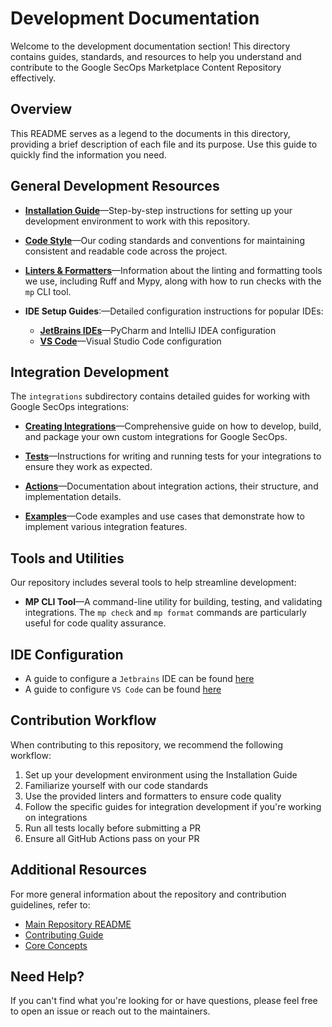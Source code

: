 # Development Documentation

Welcome to the development documentation section! This directory contains guides, standards, and resources to help you
understand and contribute to the Google SecOps Marketplace Content Repository effectively.

## Overview

This README serves as a legend to the documents in this directory, providing a brief description of each file and its
purpose. Use this guide to quickly find the information you need.

## General Development Resources

- [**Installation Guide**](./installation_guide.md)—Step-by-step instructions for setting up your development
  environment to work with this repository.

- [**Code Style**](./code_style.md)—Our coding standards and conventions for maintaining consistent and readable code
  across the project.

- [**Linters & Formatters**](./linters_formatters.md)—Information about the linting and formatting tools we use,
  including Ruff and Mypy, along with how to run checks with the `mp` CLI tool.

- **IDE Setup Guides**:—Detailed configuration instructions for popular IDEs:
  - [**JetBrains IDEs**](./ide_setup/jetbrains.md)—PyCharm and IntelliJ IDEA configuration
  - [**VS Code**](./ide_setup/vs_code.md)—Visual Studio Code configuration

## Integration Development

The `integrations` subdirectory contains detailed guides for working with Google SecOps integrations:

- [**Creating Integrations**](./integrations/creating_integrations.md)—Comprehensive guide on how to develop, build, and
  package your own custom integrations for Google SecOps.

- [**Tests**](./integrations/tests.md)—Instructions for writing and running tests for your integrations to ensure they
  work as expected.

- [**Actions**](./integrations/actions.md)—Documentation about integration actions, their structure, and implementation
  details.

- [**Examples**](./integrations/examples.md)—Code examples and use cases that demonstrate how to implement various
  integration features.

## Tools and Utilities

Our repository includes several tools to help streamline development:

- **MP CLI Tool**—A command-line utility for building, testing, and validating integrations. The `mp check` and
  `mp format` commands are particularly useful for code quality assurance.


## IDE Configuration

* A guide to configure a `Jetbrains` IDE can be found [here](./ide_setup/jetbrains.md)
* A guide to configure `VS Code` can be found [here](./ide_setup/vs_code.md)

## Contribution Workflow

When contributing to this repository, we recommend the following workflow:

1. Set up your development environment using the Installation Guide
2. Familiarize yourself with our code standards
3. Use the provided linters and formatters to ensure code quality
4. Follow the specific guides for integration development if you're working on integrations
5. Run all tests locally before submitting a PR
6. Ensure all GitHub Actions pass on your PR

## Additional Resources

For more general information about the repository and contribution guidelines, refer to:

- [Main Repository README](../../README.md)
- [Contributing Guide](../contributing.md)
- [Core Concepts](../core_concepts.md)

## Need Help?

If you can't find what you're looking for or have questions, please feel free to open an issue or reach out to the
maintainers.